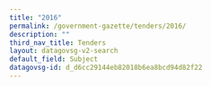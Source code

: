 ```yaml
---
title: "2016"
permalink: /government-gazette/tenders/2016/
description: ""
third_nav_title: Tenders
layout: datagovsg-v2-search
default_field: Subject
datagovsg-id: d_d6cc29144eb82018b6ea8bcd94d82f22
---
```

